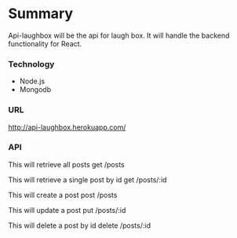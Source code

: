 <h1>Summary</h1>

<p>Api-laughbox will be the api for laugh box. It will handle the backend
functionality for React.<p>




<h3>Technology</h3>
<ul>
<li>Node.js</li>
<li>Mongodb</li>
</ul>




<h3>URL</h3>
<a href="http://api-laughbox.herokuapp.com/">http://api-laughbox.herokuapp.com/</a>




<h3>API</h3>

<p>This will retrieve all posts
get /posts</p>


<p>This will retrieve a single post by id
get /posts/:id</p>

<p>This will create a post
post /posts</p>

<p>This will update a post
put /posts/:id</p>


<p>This will delete a post by id
delete /posts/:id</p>





